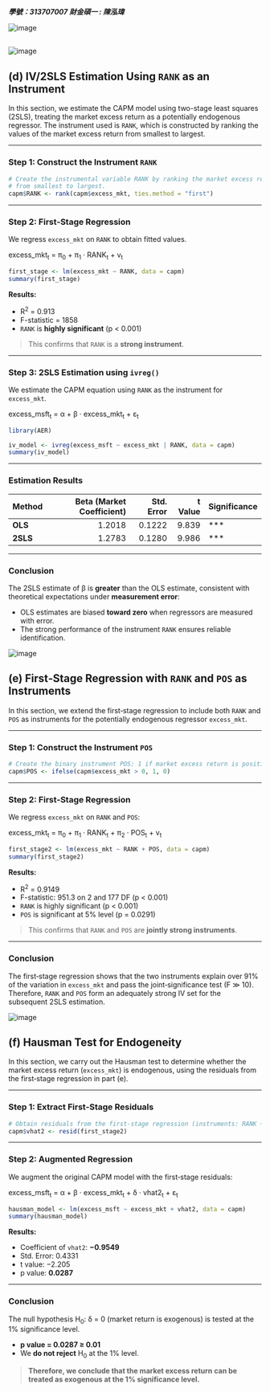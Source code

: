 ***學號：313707007     財金碩一 : 陳泓瑋***

![image](https://github.com/user-attachments/assets/99e7da4f-bc91-4c8f-a099-91f90528267f)
## 
![image](https://github.com/user-attachments/assets/9b577874-fdb7-4109-bd24-5850be2b4e8a)

## (d) IV/2SLS Estimation Using `RANK` as an Instrument

In this section, we estimate the CAPM model using two-stage least squares (2SLS), treating the market excess return as a potentially endogenous regressor. The instrument used is `RANK`, which is constructed by ranking the values of the market excess return from smallest to largest.

---

### Step 1: Construct the Instrument `RANK`

```r
# Create the instrumental variable RANK by ranking the market excess returns
# from smallest to largest.
capm$RANK <- rank(capm$excess_mkt, ties.method = "first")
```

---

### Step 2: First‐Stage Regression

We regress `excess_mkt` on `RANK` to obtain fitted values.

excess_mkt<sub>t</sub> = π<sub>0</sub> + π<sub>1</sub> · RANK<sub>t</sub> + v<sub>t</sub>

```r
first_stage <- lm(excess_mkt ~ RANK, data = capm)
summary(first_stage)
```

**Results:**
- R<sup>2</sup> = 0.913  
- F-statistic = 1858  
- `RANK` is **highly significant** (p < 0.001)  

> This confirms that `RANK` is a **strong instrument**.

---

### Step 3: 2SLS Estimation using `ivreg()`

We estimate the CAPM equation using `RANK` as the instrument for `excess_mkt`.

excess_msft<sub>t</sub> = α + β · excess_mkt<sub>t</sub> + ε<sub>t</sub>


```r
library(AER)

iv_model <- ivreg(excess_msft ~ excess_mkt | RANK, data = capm)
summary(iv_model)
```

---

### Estimation Results

| Method   | Beta (Market Coefficient) | Std. Error | t Value | Significance |
|----------|---------------------------:|-----------:|--------:|--------------|
| **OLS**  | 1.2018                     | 0.1222     | 9.839   | ***          |
| **2SLS** | 1.2783                     | 0.1280     | 9.986   | ***          |

---

### Conclusion

The 2SLS estimate of β is **greater** than the OLS estimate, consistent with theoretical expectations under **measurement error**:

- OLS estimates are biased **toward zero** when regressors are measured with error.  
- The strong performance of the instrument `RANK` ensures reliable identification.



![image](https://github.com/user-attachments/assets/44fb74dd-8c48-4fbb-bac7-6db36a39facd)


## (e) First‐Stage Regression with `RANK` and `POS` as Instruments

In this section, we extend the first‐stage regression to include both `RANK` and `POS` as instruments for the potentially endogenous regressor `excess_mkt`.

---

### Step 1: Construct the Instrument `POS`

```r
# Create the binary instrument POS: 1 if market excess return is positive, 0 otherwise
capm$POS <- ifelse(capm$excess_mkt > 0, 1, 0)
```

---

### Step 2: First‐Stage Regression

We regress `excess_mkt` on `RANK` and `POS`:


excess_mkt<sub>t</sub> = π<sub>0</sub> + π<sub>1</sub> · RANK<sub>t</sub> + π<sub>2</sub> · POS<sub>t</sub> + v<sub>t</sub>


```r
first_stage2 <- lm(excess_mkt ~ RANK + POS, data = capm)
summary(first_stage2)
```

**Results:**
- R<sup>2</sup> = 0.9149  
- F-statistic: 951.3 on 2 and 177 DF (p < 0.001)  
- `RANK` is highly significant (p < 0.001)  
- `POS` is significant at 5% level (p = 0.0291)  

> This confirms that `RANK` and `POS` are **jointly strong instruments**.

---

### Conclusion

The first‐stage regression shows that the two instruments explain over 91% of the variation in `excess_mkt` and pass the joint‐significance test (F ≫ 10). Therefore, `RANK` and `POS` form an adequately strong IV set for the subsequent 2SLS estimation.  


![image](https://github.com/user-attachments/assets/e03717d9-86b5-45c9-83d0-b17783b2eab4)


## (f) Hausman Test for Endogeneity

In this section, we carry out the Hausman test to determine whether the market excess return (`excess_mkt`) is endogenous, using the residuals from the first‐stage regression in part (e).

---

### Step 1: Extract First‐Stage Residuals

```r
# Obtain residuals from the first-stage regression (instruments: RANK + POS)
capm$vhat2 <- resid(first_stage2)
```

---

### Step 2: Augmented Regression

We augment the original CAPM model with the first‐stage residuals:


excess_msft<sub>t</sub> = α + β · excess_mkt<sub>t</sub> + δ · vhat2<sub>t</sub> + ε<sub>t</sub>


```r
hausman_model <- lm(excess_msft ~ excess_mkt + vhat2, data = capm)
summary(hausman_model)
```

**Results:**
- Coefficient of `vhat2`: **−0.9549**  
- Std. Error: 0.4331  
- t value: −2.205  
- p value: **0.0287**

---

### Conclusion

The null hypothesis H<sub>0</sub>: &delta; = 0 (market return is exogenous) is tested at the 1% significance level.

- **p value = 0.0287 ≥ 0.01**  
- We **do not reject** H<sub>0</sub> at the 1% level.

> **Therefore, we conclude that the market excess return can be treated as exogenous at the 1% significance level.**

